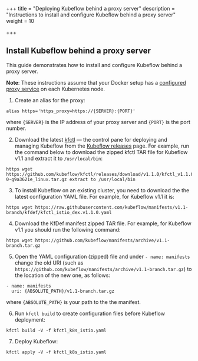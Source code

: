+++
title = "Deploying Kubeflow behind a proxy server"
description = "Instructions to install and configure Kubeflow behind a proxy server"
weight = 10

+++

## Install Kubeflow behind a proxy server

This guide demonstrates how to install and configure Kubeflow behind a proxy server.

**Note**: These instructions assume that your Docker setup has a [configured
proxy service](https://docs.docker.com/network/proxy/) on each Kubernetes node.

1. Create an alias for the proxy:

```
alias https='https_proxy=https://{SERVER}:{PORT}'
```

where `{SERVER}` is the IP address of your proxy server and `{PORT}` is the port number.

2. Download the latest [kfctl](https://github.com/kubeflow/kfctl) — the control
   pane for deploying and managing Kubeflow from the [Kubeflow
   releases](https://github.com/kubeflow/kfctl/releases/) page. For example, run
   the command below to download the zipped kfctl TAR file for Kubeflow v1.1 and
   extract it to `/usr/local/bin`:

```
https wget https://github.com/kubeflow/kfctl/releases/download/v1.1.0/kfctl_v1.1.0-0-g9a3621e_linux.tar.gz extract to /usr/local/bin
```

3. To install Kubeflow on an existing cluster, you need to download the the
   latest configuration YAML file. For example, for Kubeflow v1.1 it is:

```
https wget https://raw.githubusercontent.com/kubeflow/manifests/v1.1-branch/kfdef/kfctl_istio_dex.v1.1.0.yaml
```

4. Download the KfDef manifest zipped TAR file. For example, for Kubeflow v1.1
   you should run the following command:

```
https wget https://github.com/kubeflow/manifests/archive/v1.1-branch.tar.gz
```

5. Open the YAML configuration (zipped) file and under `- name: manifests`
   change the old URI (such as
   `https://github.com/kubeflow/manifests/archive/v1.1-branch.tar.gz`) to the
   location of the new one, as follows:

```
- name: manifests
  uri: {ABSOLUTE_PATH}/v1.1-branch.tar.gz
```

where `{ABSOLUTE_PATH}` is your path to the the manifest.

6. Run `kfctl build` to create configuration files before Kubeflow deployment:

```shell
kfctl build -V -f kfctl_k8s_istio.yaml
```

7. Deploy Kubeflow:

```shell
kfctl apply -V -f kfctl_k8s_istio.yaml
```
